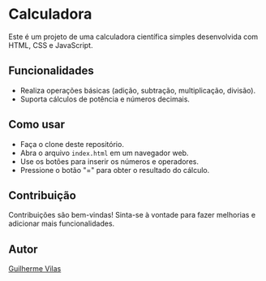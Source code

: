 # Calculadora

Este é um projeto de uma calculadora científica simples desenvolvida com HTML, CSS e JavaScript.

## Funcionalidades

- Realiza operações básicas (adição, subtração, multiplicação, divisão).
- Suporta cálculos de potência e números decimais.

## Como usar

- Faça o clone deste repositório.
- Abra o arquivo `index.html` em um navegador web.
- Use os botões para inserir os números e operadores.
- Pressione o botão "=" para obter o resultado do cálculo.

## Contribuição

Contribuições são bem-vindas! Sinta-se à vontade para fazer melhorias e adicionar mais funcionalidades.

## Autor

[Guilherme Vilas](https://github.com/guilherme-abiti)
